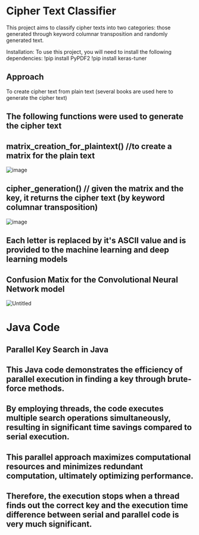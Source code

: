 # Cipher Text Classifier
This project aims to classify cipher texts into two categories: those generated through keyword columnar transposition and randomly generated text.

Installation:
To use this project, you will need to install the following dependencies:
!pip install PyPDF2
!pip install keras-tuner

## Approach

To create cipher text from plain text (several books are used here to generate the cipher text)
## The following functions were used to generate the cipher text
## matrix_creation_for_plaintext() //to create a matrix for the plain text
![image](https://github.com/hendraraman/Cryptography_and_Machine_Learning/assets/90880440/53085b9c-cbde-4af6-a673-71fd76ede007)


## cipher_generation() // given the matrix and the key, it returns the cipher text (by keyword columnar transposition)
![image](https://github.com/hendraraman/Cryptography_and_Machine_Learning/assets/90880440/6c754a24-6cb6-4f2c-b5c7-0325710bc493)



## Each letter is replaced by it's ASCII value and is provided to the machine learning and deep learning models


## Confusion Matix for the Convolutional Neural Network model
![Untitled](https://github.com/hendraraman/Cryptography_and_Machine_Learning/assets/90880440/5b896377-0510-4d2d-923f-3b32f1fa4f14)




# Java Code
## Parallel Key Search in Java

## This Java code demonstrates the efficiency of parallel execution in finding a key through brute-force methods. 
## By employing threads, the code executes multiple search operations simultaneously, resulting in significant time savings compared to serial execution.
## This parallel approach maximizes computational resources and minimizes redundant computation, ultimately optimizing performance.
## Therefore, the execution stops when a thread finds out the correct key and the execution time difference between serial and parallel code is very much significant.


